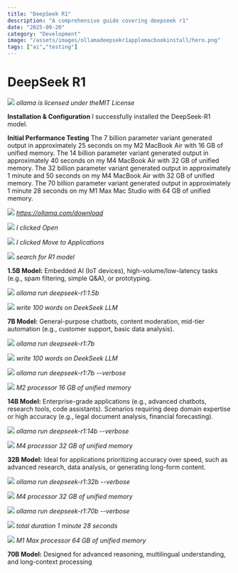 ```yaml
---
title: "DeepSeek R1"
description: "A comprehensive guide covering deepseek r1"
date: "2025-09-20"
category: "Development"
image: "/assets/images/ollamadeepsekr1applemacbookinstall/hero.png"
tags: ["ai","testing"]
---
```


# DeepSeek R1

![](/assets/images/ollamadeepsekr1applemacbookinstall/254932576-0d0b44e2-8f4a-4e99-9b52-a5c1c741c8f7-844x844.png)
*ollama is licensed under theMIT License*


**Installation & Configuration**
I successfully installed the DeepSeek-R1 model.

**Initial Performance Testing**
The 7 billion parameter variant generated output in approximately 25 seconds on my M2 MacBook Air with 16 GB of unified memory.
The 14 billion parameter variant generated output in approximately 40 seconds on my M4 MacBook Air with 32 GB of unified memory.
The 32 billion parameter variant generated output in approximately 1 minute and 50 seconds on my M4 MacBook Air with 32 GB of unified memory.
The 70 billion parameter variant generated output in approximately 1 minute 28 seconds on my M1 Max Mac Studio with 64 GB of unified memory.

![](/assets/images/ollamadeepsekr1applemacbookinstall/screenshot202025-05-2320at2012.49.15e280afpm-2136x772.png)
*https://ollama.com/download*

![](/assets/images/ollamadeepsekr1applemacbookinstall/screenshot202025-05-2320at2012.51.16e280afpm-1108x688.png)
*I clicked Open*

![](/assets/images/ollamadeepsekr1applemacbookinstall/screenshot202025-05-2320at2012.51.23e280afpm-1060x604.png)
*I clicked Move to Applications*

![](/assets/images/ollamadeepsekr1applemacbookinstall/screenshot202025-05-2320at201.00.00e280afpm-2136x1162.png)
*search for R1 model*

**1.5B Model:**
Embedded AI (IoT devices), high-volume/low-latency tasks (e.g., spam filtering, simple Q&A), or prototyping.

![](/assets/images/ollamadeepsekr1applemacbookinstall/screenshot202025-05-2320at2012.59.00e280afpm-1144x342.png)
*ollama run deepseek-r1:1.5b*

![](/assets/images/ollamadeepsekr1applemacbookinstall/screenshot202025-05-2320at201.01.50e280afpm-1140x746.png)
*write 100 words on DeekSeek LLM*

**7B Model:**
General-purpose chatbots, content moderation, mid-tier automation (e.g., customer support, basic data analysis).

![](/assets/images/ollamadeepsekr1applemacbookinstall/screenshot202025-05-2320at201.04.25e280afpm-1138x294.png)
*ollama run deepseek-r1:7b*

![](/assets/images/ollamadeepsekr1applemacbookinstall/screenshot202025-05-2320at201.06.38e280afpm-1132x736.png)
*write 100 words on DeekSeek LLM*

![](/assets/images/ollamadeepsekr1applemacbookinstall/screenshot202025-05-2320at201.31.24e280afpm-1110x746.png)
*ollama run deepseek-r1:7b --verbose*

![](/assets/images/ollamadeepsekr1applemacbookinstall/screenshot202025-05-2320at201.29.57e280afpm-1748x1544.png)
*M2 processor 16 GB of unified memory*

**14B Model:**
Enterprise-grade applications (e.g., advanced chatbots, research tools, code assistants).
Scenarios requiring deep domain expertise or high accuracy (e.g., legal document analysis, financial forecasting).

![](/assets/images/ollamadeepsekr1applemacbookinstall/501048925-1408883290959735-9110886994771392643-n-1140x746.png)
*ollama run deepseek-r1:14b --verbose*

![](/assets/images/ollamadeepsekr1applemacbookinstall/494814422-1859512331511522-7881506198410234900-n-1932x1528.png)
*M4 processor 32 GB of unified memory*

**32B Model:**
Ideal for applications prioritizing accuracy over speed, such as advanced research, data analysis, or generating long-form content.

![](/assets/images/ollamadeepsekr1applemacbookinstall/494362500-1880696412691727-7219409545231194829-n-1138x738.png)
*ollama run deepseek-r1:32b --verbose*

![](/assets/images/ollamadeepsekr1applemacbookinstall/494822610-2106330209879656-3127600083050725665-n-1938x1534.png)
*M4 processor 32 GB of unified memory*

![](/assets/images/ollamadeepsekr1applemacbookinstall/screenshot202025-06-2820at2011.34.0420am-587x373.png)
*ollama run deepseek-r1:70b --verbose*

![](/assets/images/ollamadeepsekr1applemacbookinstall/screenshot202025-06-2820at2012.33.1520pm-586x371.png)
*total duration 1 minute 28 seconds*

![](/assets/images/ollamadeepsekr1applemacbookinstall/screenshot202025-06-2820at2012.32.5520pm-895x767.png)
*M1 Max processor 64 GB of unified memory*

**70B Model:**
Designed for advanced reasoning, multilingual understanding, and long-context processing
